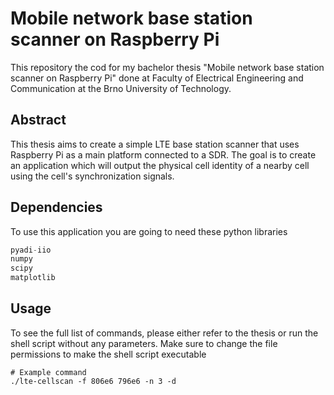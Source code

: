 # Mobile network base station scanner on Raspberry Pi

This repository the cod for my bachelor thesis "Mobile network base station scanner on Raspberry Pi" done at Faculty of Electrical Engineering and Communication at the Brno University of Technology.

## Abstract

This thesis aims to create a simple LTE base station scanner that uses Raspberry Pi as a main platform connected to a SDR. The goal is to create an application which will output the physical cell identity of a nearby cell using the cell's synchronization signals.

## Dependencies

To use this application you are going to need these python libraries

``` python
pyadi-iio
numpy
scipy
matplotlib
```

## Usage

To see the full list of commands, please either refer to the thesis or run the shell script without any parameters. Make sure to change the file permissions to make the shell script executable

``` shell
# Example command
./lte-cellscan -f 806e6 796e6 -n 3 -d
```
